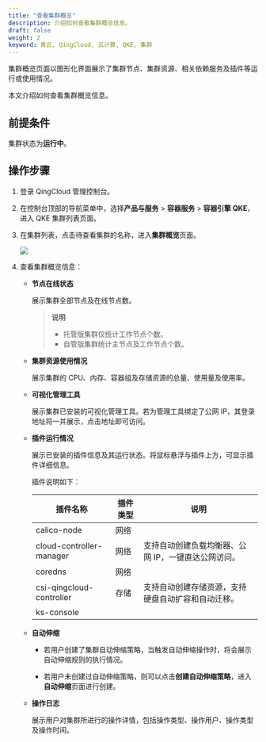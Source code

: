 ```yaml
---
title: "查看集群概览"
description: 介绍如何查看集群概览信息。
draft: false
weight: 2
keyword: 青云, QingCloud, 云计算, QKE, 集群
---
```


集群概览页面以图形化界面展示了集群节点、集群资源、相关依赖服务及插件等运行或使用情况。

本文介绍如何查看集群概览信息。

## 前提条件

集群状态为**运行中**。

## 操作步骤

1. 登录 QingCloud 管理控制台。

2. 在控制台顶部的导航菜单中，选择**产品与服务** > **容器服务** > **容器引擎 QKE**，进入 QKE 集群列表页面。

3. 在集群列表，点击待查看集群的名称，进入**集群概览**页面。

   ![](../../../_images/cluster_overview.png)

4. 查看集群概览信息：

   - **节点在线状态**

     展示集群全部节点及在线节点数。

     > **说明**
     >
     > - 托管版集群仅统计工作节点个数。
     > - 自管版集群统计主节点及工作节点个数。
   
   - **集群资源使用情况**
   
     展示集群的 CPU、内存、容器组及存储资源的总量、使用量及使用率。
   
   - **可视化管理工具**
   
     展示集群已安装的可视化管理工具。若为管理工具绑定了公网 IP，其登录地址将一并展示，点击地址即可访问。
   
     <!--**依赖服务**-->
   
     <!--展示集群的依赖服务。<!--，包括独立部署的 ELK 服务及独立部署的 etcd 服务。-->
   
     <!--**说明**-->
   
     <!--若使用内置的 etcd 及 ELK 服务，则不会显示在此处。-->
   
     <!--在依赖服务名称下方，显示了对应的服务访问方式（集群 ID），点击可进行访问。-->
   
   - **插件运行情况**
   
     展示已安装的插件信息及其运行状态。将鼠标悬浮与插件上方，可显示插件详细信息。
   
     插件说明如下：
   
     | 插件名称                 | 插件类型 | 说明                                                |
     | ------------------------ | -------- | --------------------------------------------------- |
     | calico-node              | 网络     |                                                     |
     | cloud-controller-manager | 网络     | 支持自动创建负载均衡器、公网 IP，一键直达公网访问。 |
     | coredns                  | 网络     |                                                     |
     | csi-qingcloud-controller | 存储     | 支持自动创建存储资源，支持硬盘自动扩容和自动迁移。  |
     | ks-console               |          |                                                     |
   
     
   
   - **自动伸缩**
   
     - 若用户创建了集群自动伸缩策略，当触发自动伸缩操作时，将会展示自动伸缩规则的执行情况。
     
     - 若用户未创建过自动伸缩策略，则可以点击**创建自动伸缩策略**，进入**自动伸缩**页面进行创建。
     
   - **操作日志**
   
     展示用户对集群所进行的操作详情，包括操作类型、操作用户、操作类型及操作时间。
   
   

